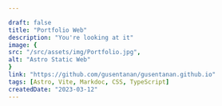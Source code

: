 ```yaml
---

draft: false
title: "Portfolio Web"
description: "You're looking at it"
image: {
src: "/src/assets/img/Portfolio.jpg",
alt: "Astro Static Web"
}
link: "https://github.com/gusentanan/gusentanan.github.io"
tags: [Astro, Vite, Markdoc, CSS, TypeScript]
createdDate: "2023-03-12"
---
```


